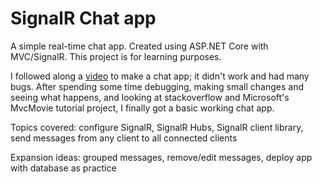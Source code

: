 # SignalR Chat app
A simple real-time chat app. Created using ASP.NET Core with MVC/SignalR. This project is for learning purposes. 

I followed along a [video][1] to make a chat app; it didn't work and had many bugs. 
After spending some time debugging, making small changes and seeing what happens,
and looking at stackoverflow and Microsoft's MvcMovie tutorial project, I finally got a basic working chat app.

Topics covered: configure SignalR, SignalR Hubs, SignalR client library, send messages from any client to all connected clients

Expansion ideas: grouped messages, remove/edit messages, deploy app with database as practice

[1]: https://www.youtube.com/watch?v=RUZLIh4Vo20